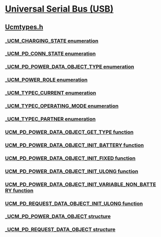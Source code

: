 # [Universal Serial Bus (USB)](../_usbref/index.md)
## [Ucmtypes.h](index.md)
### [_UCM_CHARGING_STATE enumeration](../ucmtypes/ne-ucmtypes-_ucm_charging_state.md)
### [_UCM_PD_CONN_STATE enumeration](../ucmtypes/ne-ucmtypes-_ucm_pd_conn_state.md)
### [_UCM_PD_POWER_DATA_OBJECT_TYPE enumeration](../ucmtypes/ne-ucmtypes-_ucm_pd_power_data_object_type.md)
### [_UCM_POWER_ROLE enumeration](../ucmtypes/ne-ucmtypes-_ucm_power_role.md)
### [_UCM_TYPEC_CURRENT enumeration](../ucmtypes/ne-ucmtypes-_ucm_typec_current.md)
### [_UCM_TYPEC_OPERATING_MODE enumeration](../ucmtypes/ne-ucmtypes-_ucm_typec_operating_mode.md)
### [_UCM_TYPEC_PARTNER enumeration](../ucmtypes/ne-ucmtypes-_ucm_typec_partner.md)
### [UCM_PD_POWER_DATA_OBJECT_GET_TYPE function](../ucmtypes/nf-ucmtypes-ucm_pd_power_data_object_get_type.md)
### [UCM_PD_POWER_DATA_OBJECT_INIT_BATTERY function](../ucmtypes/nf-ucmtypes-ucm_pd_power_data_object_init_battery.md)
### [UCM_PD_POWER_DATA_OBJECT_INIT_FIXED function](../ucmtypes/nf-ucmtypes-ucm_pd_power_data_object_init_fixed.md)
### [UCM_PD_POWER_DATA_OBJECT_INIT_ULONG function](../ucmtypes/nf-ucmtypes-ucm_pd_power_data_object_init_ulong.md)
### [UCM_PD_POWER_DATA_OBJECT_INIT_VARIABLE_NON_BATTERY function](../ucmtypes/nf-ucmtypes-ucm_pd_power_data_object_init_variable_non_battery.md)
### [UCM_PD_REQUEST_DATA_OBJECT_INIT_ULONG function](../ucmtypes/nf-ucmtypes-ucm_pd_request_data_object_init_ulong.md)
### [_UCM_PD_POWER_DATA_OBJECT structure](../ucmtypes/ns-ucmtypes-_ucm_pd_power_data_object.md)
### [_UCM_PD_REQUEST_DATA_OBJECT structure](../ucmtypes/ns-ucmtypes-_ucm_pd_request_data_object.md)
